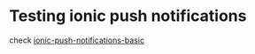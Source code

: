 Testing ionic push notifications
=====================

check [ionic-push-notifications-basic](https://github.com/jasancheg/ionic-push-notifications-basic/tree/master/test-push)


